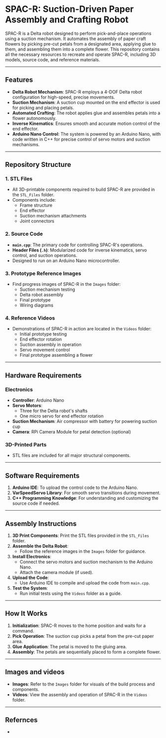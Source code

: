 # SPAC-R: Suction-Driven Paper Assembly and Crafting Robot

SPAC-R is a Delta robot designed to perform pick-and-place operations using a suction mechanism. It automates the assembly of paper craft flowers by picking pre-cut petals from a designated area, applying glue to them, and assembling them into a complete flower. This repository contains all the necessary resources to recreate and operate SPAC-R, including 3D models, source code, and reference materials.

---

## Features

- **Delta Robot Mechanism**: SPAC-R employs a 4-DOF Delta robot configuration for high-speed, precise movements.
- **Suction Mechanism**: A suction cup mounted on the end effector is used for picking and placing petals.
- **Automated Crafting**: The robot applies glue and assembles petals into a flower autonomously.
- **Inverse Kinematics**: Ensures smooth and accurate motion control of the end effector.
- **Arduino Nano Control**: The system is powered by an Arduino Nano, with code written in C++ for precise control of servo motors and suction mechanisms.

---

## Repository Structure

### 1. **STL Files**
- All 3D-printable components required to build SPAC-R are provided in the `STL_Files` folder.
- Components include:
  - Frame structure
  - End effector
  - Suction mechanism attachments
  - Joint connectors

### 2. **Source Code**
- **`main.cpp`**: The primary code for controlling SPAC-R's operations.
- **Header Files (`.h`)**: Modularized code for inverse kinematics, servo control, and suction operations.
- Designed to run on an Arduino Nano microcontroller.

### 3. **Prototype Reference Images**
- Find progress images of SPAC-R in the `Images` folder:
  - Suction mechanism testing
  - Delta robot assembly
  - Final prototype
  - Wiring diagrams

### 4. **Reference Videos**
- Demonstrations of SPAC-R in action are located in the `Videos` folder:
  - Initial prototype testing
  - End effector rotation
  - Suction assembly in operation
  - Servo movement control
  - Final prototype assembling a flower

---

## Hardware Requirements

### Electronics
- **Controller**: Arduino Nano
- **Servo Motors**:
  - Three for the Delta robot's shafts
  - One micro servo for end effector rotation
- **Suction Mechanism**: Air compressor with battery for powering suction cup
- **Camera**: RPi Camera Module for petal detection (optional)

### 3D-Printed Parts
- STL files are included for all major structural components.

---

## Software Requirements

1. **Arduino IDE**: To upload the control code to the Arduino Nano.
2. **VarSpeedServo Library**: For smooth servo transitions during movement.
3. **C++ Programming Knowledge**: For understanding and customizing the source code if needed.

---

## Assembly Instructions

1. **3D Print Components**: Print the STL files provided in the `STL_Files` folder.
2. **Assemble the Delta Robot**:
   - Follow the reference images in the `Images` folder for guidance.
3. **Install Electronics**:
   - Connect the servo motors and suction mechanism to the Arduino Nano.
   - Attach the camera module (if used).
4. **Upload the Code**:
   - Use Arduino IDE to compile and upload the code from `main.cpp`.
5. **Test the System**:
   - Run initial tests using the `Videos` folder as a guide.

---

## How It Works

1. **Initialization**: SPAC-R moves to the home position and waits for a command.
2. **Pick Operation**: The suction cup picks a petal from the pre-cut paper area.
3. **Glue Application**: The petal is moved to the gluing area.
4. **Assembly**: The petals are sequentially placed to form a complete flower.

---

## Images and videos

- **Images**: Refer to the `Images` folder for visuals of the build process and components.
- **Videos**: View the assembly and operation of SPAC-R in the `Videos` folder.

---
## Refernces
- 

